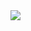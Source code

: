<html>
	<head>
		<title>About Me: Saloni Chaganlal</title>
	</head>
	<body>
	<img src="https://drive.google.com/file/d/0B0BZrB0tz-0kTGRMeGIxRHlNT1k/view?usp=sharing" />
	</body>
</html>
